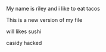 My name is riley and i like to eat tacos


This is a new version of my file

will likes sushi




casidy hacked

